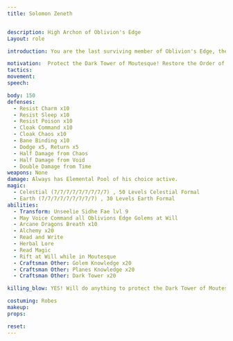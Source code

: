 ```yaml
---
title: Solomon Zeneth


description: High Archon of Oblivion's Edge
Layout: role

introduction: You are the last surviving member of Oblivion's Edge, the defenders and curators of the Dark Tower of Moutesque. The Dark Tower serves as a prison for Elysia’s worst villains and spirits that couldn’t be permanently destroyed. Over the last 3 years you have been in a shadow war with a Master Vampire named Demitri Revendreth, one of Valdrick's lieutenants who was trapped in Elysia when the Crystal Barrier went up. Your order has been almost exterminated, but the knowledge of Oblivion’s Edge remains hidden safe from the enemy. You will die to protect the secrets of the tower. Now you have a sign of Hope in the form of Heroes of Elysia who have been summoned to help you rid this Demitri Revendreth from Tyrra

motivation:  Protect the Dark Tower of Moutesque! Restore the Order of Oblivions Edge to his glory
tactics: 
movement:
speech:

body: 150
defenses: 
  - Resist Charm x10
  - Resist Sleep x10
  - Resist Poison x10
  - Cloak Command x10
  - Cloak Chaos x10
  - Bane Binding x10
  - Dodge x5, Return x5
  - Half Damage from Chaos
  - Half Damage from Void
  - Double Damage from Time
weapons: None
damage: Always has Elemental Pool of his choice active.
magic: 
  - Celestial (7/7/7/7/7/7/7/7/7) , 50 Levels Celestial Formal
  - Earth (7/7/7/7/7/7/7/7/7) , 30 Levels Earth Formal
abilities:
  - Transform: Unseelie Sidhe Fae lvl 9 
  - May Voice Command all Oblivions Edge Golems at Will
  - Arcane Dragons Breath x10
  - Alchemy x20
  - Read and Write
  - Herbal Lore
  - Read Magic
  - Rift at Will while in Moutesque
  - Craftsman Other: Golem Knowledge x20
  - Craftsman Other: Planes Knowledge x20
  - Craftsman Other: Dark Tower x20 

killing_blow: YES! Will do anything to protect the Dark Tower of Moutesque

costuming: Robes
makeup:
props: 

reset:
---
```



